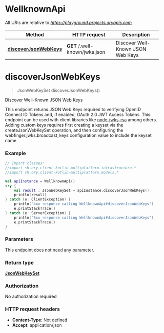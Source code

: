 # WellknownApi

All URIs are relative to *https://playground.projects.oryapis.com*

| Method | HTTP request | Description |
| ------------- | ------------- | ------------- |
| [**discoverJsonWebKeys**](WellknownApi.md#discoverJsonWebKeys) | **GET** /.well-known/jwks.json | Discover Well-Known JSON Web Keys |


<a id="discoverJsonWebKeys"></a>
# **discoverJsonWebKeys**
> JsonWebKeySet discoverJsonWebKeys()

Discover Well-Known JSON Web Keys

This endpoint returns JSON Web Keys required to verifying OpenID Connect ID Tokens and, if enabled, OAuth 2.0 JWT Access Tokens. This endpoint can be used with client libraries like [node-jwks-rsa](https://github.com/auth0/node-jwks-rsa) among others.  Adding custom keys requires first creating a keyset via the createJsonWebKeySet operation, and then configuring the webfinger.jwks.broadcast_keys configuration value to include the keyset name.

### Example
```kotlin
// Import classes:
//import sh.ory.client-kotlin-multiplatform.infrastructure.*
//import sh.ory.client-kotlin-multiplatform.models.*

val apiInstance = WellknownApi()
try {
    val result : JsonWebKeySet = apiInstance.discoverJsonWebKeys()
    println(result)
} catch (e: ClientException) {
    println("4xx response calling WellknownApi#discoverJsonWebKeys")
    e.printStackTrace()
} catch (e: ServerException) {
    println("5xx response calling WellknownApi#discoverJsonWebKeys")
    e.printStackTrace()
}
```

### Parameters
This endpoint does not need any parameter.

### Return type

[**JsonWebKeySet**](JsonWebKeySet.md)

### Authorization

No authorization required

### HTTP request headers

 - **Content-Type**: Not defined
 - **Accept**: application/json

